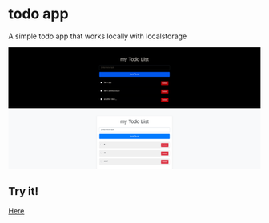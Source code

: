 # todo app

A simple todo app that works locally with localstorage

![](./1.png)
![](./2.png)

## Try it!

[Here](https://html-preview.github.io/?url=https://github.com/JubilantMarmot/HC-localtodoapp/blob/master/index.html)
